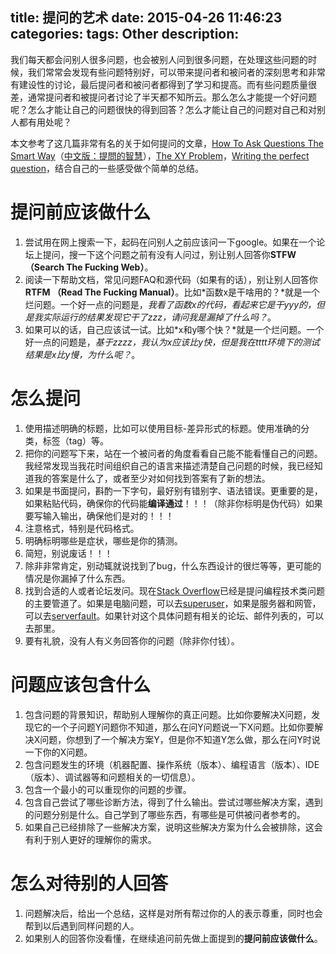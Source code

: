 title: 提问的艺术
date: 2015-04-26 11:46:23
categories:
tags: Other
description:
---
我们每天都会问别人很多问题，也会被别人问到很多问题，在处理这些问题的时候，我们常常会发现有些问题特别好，可以带来提问者和被问者的深刻思考和非常有建设性的讨论，最后提问者和被问者都得到了学习和提高。而有些问题质量很差，通常提问者和被提问者讨论了半天都不知所云。那么怎么才能提一个好问题呢？怎么才能让自己的问题很快的得到回答？怎么才能让自己的问题对自己和对别人都有用处呢？

本文参考了这几篇非常有名的关于如何提问的文章，[How To Ask Questions The Smart Way](http://catb.org/esr/faqs/smart-questions.html)（[中文版：提問的智慧](https://github.com/ryanhanwu/How-To-Ask-Questions-The-Smart-Way)），[The XY Problem](http://xyproblem.info/)，[Writing the perfect question](http://blogs.msmvps.com/jonskeet/2010/08/29/writing-the-perfect-question/)，结合自己的一些感受做个简单的总结。

# 提问前应该做什么
1. 尝试用在网上搜索一下，起码在问别人之前应该问一下google。如果在一个论坛上提问，搜一下这个问题之前有没有人问过，别让别人回答你**STFW（Search The Fucking Web）**。  
1. 阅读一下帮助文档，常见问题FAQ和源代码（如果有的话），别让别人回答你**RTFM （Read The Fucking Manual）**。比如*函数x是干啥用的？*就是一个烂问题。一个好一点的问题是，*我看了函数x的代码，看起来它是干yyy的，但是我实际运行的结果发现它干了zzz，请问我是漏掉了什么吗？*。  
1. 如果可以的话，自己应该试一试。比如*x和y哪个快？*就是一个烂问题。一个好一点的问题是，*基于zzzz，我认为x应该比y快，但是我在tttt环境下的测试结果是x比y慢，为什么呢？*。  


# 怎么提问
1. 使用描述明确的标题，比如可以使用目标-差异形式的标题。使用准确的分类，标签（tag）等。  
1. 把你的问题写下来，站在一个被问者的角度看看自己能不能看懂自己的问题。我经常发现当我花时间组织自己的语言来描述清楚自己问题的时候，我已经知道我的答案是什么了，或者至少对如何找到答案有了新的想法。  
1. 如果是书面提问，斟酌一下字句，最好别有错别字、语法错误。更重要的是，如果粘贴代码，确保你的代码能**编译通过**！！！（除非你标明是伪代码）如果要写输入输出，确保他们是对的！！！  
1. 注意格式，特别是代码格式。  
1. 明确标明哪些是症状，哪些是你的猜测。  
1. 简短，别说废话！！！  
1. 除非非常肯定，别动辄就说找到了bug，什么东西设计的很烂等等，更可能的情况是你漏掉了什么东西。  
1. 找到合适的人或者论坛发问。现在[Stack Overflow](http://stackoverflow.com/)已经是提问编程技术类问题的主要管道了。如果是电脑问题，可以去[superuser](http://superuser.com/)，如果是服务器和网管，可以去[serverfault](http://serverfault.com/)。如果针对这个具体问题有相关的论坛、邮件列表的，可以去那里。   
1. 要有礼貌，没有人有义务回答你的问题（除非你付钱）。  

# 问题应该包含什么
1. 包含问题的背景知识，帮助别人理解你的真正问题。比如你要解决X问题，发现它的一个子问题Y问题你不知道，那么在问Y问题说一下X问题。比如你要解决X问题，你想到了一个解决方案Y，但是你不知道Y怎么做，那么在问Y时说一下你的X问题。  
1. 包含问题发生的环境（机器配置、操作系统（版本）、编程语言（版本）、IDE（版本）、调试器等和问题相关的一切信息）。  
1. 包含一个最小的可以重现你的问题的步骤。  
1. 包含自己尝试了哪些诊断方法，得到了什么输出。尝试过哪些解决方案，遇到的问题分别是什么。自己学到了哪些东西，有哪些是可供被问者参考的。  
1. 如果自己已经排除了一些解决方案，说明这些解决方案为什么会被排除，这会有利于别人更好的理解你的需求。  

# 怎么对待别的人回答
1. 问题解决后，给出一个总结，这样是对所有帮过你的人的表示尊重，同时也会帮到以后遇到同样问题的人。  
1. 如果别人的回答你没看懂，在继续追问前先做上面提到的**提问前应该做什么**。